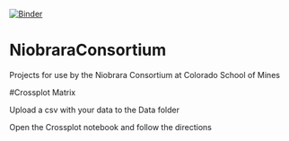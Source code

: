 [![Binder](http://mybinder.org/badge.svg)](http://mybinder.org:/repo/mharty3/niobraraconsortium)

# NiobraraConsortium
Projects for use by the Niobrara Consortium at Colorado School of Mines

#Crossplot Matrix

Upload a csv with your data to the Data folder

Open the Crossplot notebook and follow the directions
